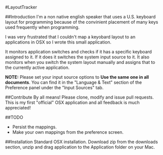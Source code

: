 #LayoutTracker

##Introduction
I'm a non native english speaker that uses a U.S. keyboard layout for programming because of the convinient placement of many keys used frequently when programming.

I was very frustrated that I couldn't map a keyobard layout to an applications in OSX so I wrote this small application.

It monitors application switches and checks if it has a specific keyboard assigned to it. If it does it switches the system input source to it. It also monitors when you switch the system layout manually and assigns that to the currently active application.

**NOTE:** Please set your input source options to **Use the same one in all documents**. You can find it in the "Language & Text" section of the Preference panel under the "Input Sources" tab.

##Contribute
By all means! Please clone, modify and issue pull requests. This is my first "official" OSX application and all feedback is much appreciated!

##TODO
* Persist the mappings.
* Make your own mappings from the preference screen.

##Installation
Standard OSX installation. Download zip from the downloads section, unzip and drag application to the Application folder on your Mac.

